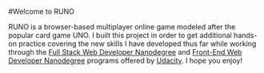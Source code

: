 #Welcome to RUNO

RUNO is a browser-based multiplayer online game modeled after the popular card
game UNO. I built this project in order to get additional hands-on practice
covering the new skills I have developed thus far while working through the
[Full Stack Web Developer Nanodegree](http://www.udacity.com/course/full-stack-web-developer-nanodegree--nd004)
and
[Front-End Web Developer Nanodegree](http://www.udacity.com/course/front-end-web-developer-nanodegree--nd001) programs offered by
[Udacity](http://www.udacity.com).
I hope you enjoy!
